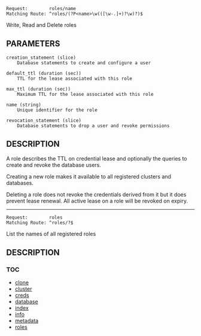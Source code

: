     Request:        roles/name
    Matching Route: ^roles/(?P<name>\w(([\w-.]+)?\w)?)$

Write, Read and Delete roles

## PARAMETERS

    creation_statement (slice)
        Database statements to create and configure a user

    default_ttl (duration (sec))
        TTL for the lease associated with this role

    max_ttl (duration (sec))
        Maximum TTL for the lease associated with this role

    name (string)
        Unique identifier for the role

    revocation_statement (slice)
        Database statements to drop a user and revoke permissions

## DESCRIPTION

A role describes the TTL on credential lease and optionally the queries to create
and revoke the database users.

Creating a new role makes it available to all registered clusters and databases.

Deleting a role does not revoke the credentials derived from it but it does prevent
lease renewal. All active lease on a role will be revoked on expiry.

---

    Request:        roles
    Matching Route: ^roles/?$

List the names of all registered roles


## DESCRIPTION

<no description>


### TOC

 - [clone](./clone.md)
 - [cluster](./cluster.md)
 - [creds](./creds.md)
 - [database](./database.md)
 - [index](./index.md)
 - [info](./info.md)
 - [metadata](./metadata.md)
 - [roles](./roles.md)
